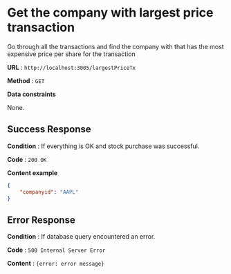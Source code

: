 # Get the company with largest price transaction

Go through all the transactions and find the company with that has the most expensive price per share for the transaction

**URL** : `http://localhost:3005/largestPriceTx`

**Method** : `GET`

**Data constraints**

None.

## Success Response

**Condition** : If everything is OK and stock purchase was successful.

**Code** : `200 OK`

**Content example**

```json
{
    "companyid": "AAPL"
}
```

## Error Response

**Condition** : If database query encountered an error.

**Code** : `500 Internal Server Error`

**Content** : `{error: error message}`